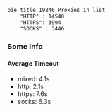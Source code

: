 
```mermaid
pie title 19846 Proxies in list
    "HTTP" : 14540
    "HTTPS": 3994
    "SOCKS" : 3446
```

### Some Info
#### Average Timeout

- mixed: 4.1s
- http: 2.1s
- https: 7.6s
- socks: 6.3s